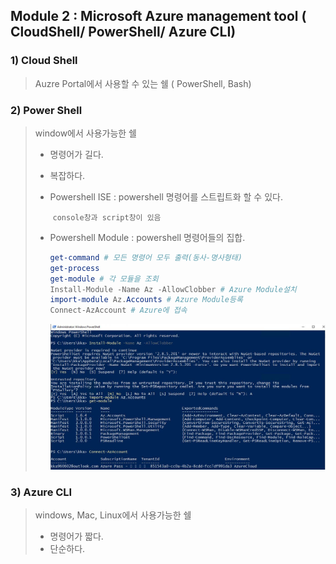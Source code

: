 ##  Module 2 : Microsoft Azure management tool ( CloudShell/ PowerShell/ Azure CLI)

### 1) Cloud Shell 

> Auzre Portal에서 사용할 수 있는 쉘 ( PowerShell, Bash)



### 2) Power Shell

> window에서 사용가능한 쉘
>
> * 명령어가 길다.
>
> * 복잡하다.
>
> * Powershell ISE : powershell 명령어를 스트립트화 할 수 있다.
>
>   ​                             `console창과 script창이 있음`
>
> * Powershell Module : powershell 명령어들의 집합.
>
>   ```powershell
>   get-command # 모든 명령어 모두 출력(동사-명사형태)
>   get-process 
>   get-module # 각 모듈을 조회
>   Install-Module -Name Az -AllowClobber # Azure Module설치
>   import-module Az.Accounts # Azure Module등록
>   Connect-AzAccount # Azure에 접속
>   
>   ```
>
>   ![importmoduleAZ](images/importmoduleAZ.JPG)

### 3) Azure CLI

> windows, Mac, Linux에서 사용가능한 쉘 
>
> * 명령어가 짧다.
> * 단순하다.
>
> 

